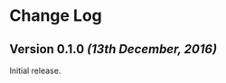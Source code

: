 Change Log
==========

Version 0.1.0 *(13th December, 2016)*
-------------------------------------

Initial release.
